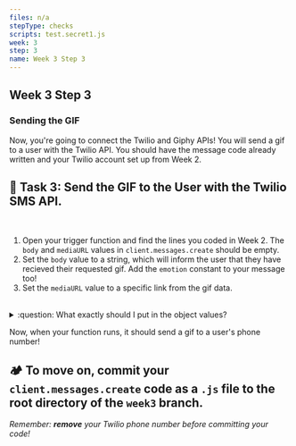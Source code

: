 ```yaml
---
files: n/a
stepType: checks
scripts: test.secret1.js
week: 3
step: 3
name: Week 3 Step 3
---
```


## Week 3 Step 3

### Sending the GIF

Now, you're going to connect the Twilio and Giphy APIs! You will send a gif to a user with the Twilio API. You should have the message code already written and your Twilio account set up from Week 2.

## **:pencil: Task 3: Send the GIF to the User with the Twilio SMS API.** <br>

</br>

1. Open your trigger function and find the lines you coded in Week 2. The `body` and `mediaURL` values in `client.messages.create` should be empty.
2. Set the `body` value to a string, which will inform the user that they have recieved their requested gif. Add the `emotion` constant to your message too!
3. Set the `mediaURL` value to a specific link from the gif data.

</br>

<details>
<summary>:question: What exactly should I put in the object values?</summary>
  </br>
  
The `body` value should look something like this: _Hello! That is the ${emotion} gif you requested :)_. <br>
The `mediaURL` value should be this link from the returned gif data: **jsonResult.data.images.downsized_large.url**.

  <br>
</details>

Now, when your function runs, it should send a gif to a user's phone number!

## **:camping: To move on, commit your `client.messages.create` code as a `.js` file to the root directory of the `week3` branch.**

*Remember: **remove** your Twilio phone number before committing your code!*
